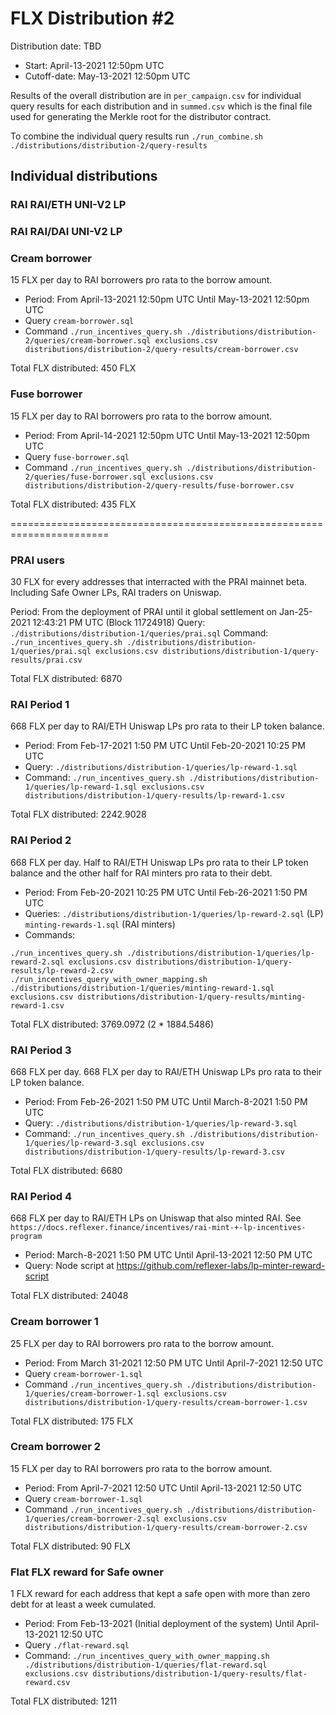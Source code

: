 # FLX Distribution #2

Distribution date: TBD

- Start: April-13-2021 12:50pm UTC
- Cutoff-date: May-13-2021 12:50pm UTC

Results of the overall distribution are in `per_campaign.csv` for individual query results for each distribution and in `summed.csv` which is the final file used for generating the Merkle root for the distributor contract.

To combine the individual query results run `./run_combine.sh ./distributions/distribution-2/query-results`

## Individual distributions

### RAI RAI/ETH UNI-V2 LP

### RAI RAI/DAI UNI-V2 LP

### Cream borrower

15 FLX per day to RAI borrowers pro rata to the borrow amount.

- Period: From April-13-2021 12:50pm UTC Until May-13-2021 12:50pm UTC
- Query `cream-borrower.sql`
- Command `./run_incentives_query.sh ./distributions/distribution-2/queries/cream-borrower.sql exclusions.csv distributions/distribution-2/query-results/cream-borrower.csv`

Total FLX distributed: 450 FLX

### Fuse borrower

15 FLX per day to RAI borrowers pro rata to the borrow amount.

- Period: From April-14-2021 12:50pm UTC Until May-13-2021 12:50pm UTC
- Query `fuse-borrower.sql`
- Command `./run_incentives_query.sh ./distributions/distribution-2/queries/fuse-borrower.sql exclusions.csv distributions/distribution-2/query-results/fuse-borrower.csv`

Total FLX distributed: 435 FLX

=======================================================================

### PRAI users

30 FLX for every addresses that interracted with the PRAI mainnet beta. Including Safe Owner LPs, RAI traders on Uniswap.

Period: From the deployment of PRAI until it global settlement on Jan-25-2021 12:43:21 PM UTC (Block 11724918)
Query: `./distributions/distribution-1/queries/prai.sql`
Command: `./run_incentives_query.sh ./distributions/distribution-1/queries/prai.sql exclusions.csv distributions/distribution-1/query-results/prai.csv`

Total FLX distributed: 6870

### RAI Period 1

668 FLX per day to RAI/ETH Uniswap LPs pro rata to their LP token balance.

- Period: From Feb-17-2021 1:50 PM UTC Until Feb-20-2021 10:25 PM UTC
- Query: `./distributions/distribution-1/queries/lp-reward-1.sql`
- Command: `./run_incentives_query.sh ./distributions/distribution-1/queries/lp-reward-1.sql exclusions.csv distributions/distribution-1/query-results/lp-reward-1.csv`

Total FLX distributed: 2242.9028

### RAI Period 2

668 FLX per day. Half to RAI/ETH Uniswap LPs pro rata to their LP token balance and the other half for RAI minters pro rata to their debt.

- Period: From Feb-20-2021 10:25 PM UTC Until Feb-26-2021 1:50 PM UTC
- Queries: `./distributions/distribution-1/queries/lp-reward-2.sql` (LP) `minting-rewards-1.sql` (RAI minters)
- Commands:

```
./run_incentives_query.sh ./distributions/distribution-1/queries/lp-reward-2.sql exclusions.csv distributions/distribution-1/query-results/lp-reward-2.csv
./run_incentives_query_with_owner_mapping.sh ./distributions/distribution-1/queries/minting-reward-1.sql exclusions.csv distributions/distribution-1/query-results/minting-reward-1.csv

```

Total FLX distributed: 3769.0972 (2 \* 1884.5486)

### RAI Period 3

668 FLX per day. 668 FLX per day to RAI/ETH Uniswap LPs pro rata to their LP token balance.

- Period: From Feb-26-2021 1:50 PM UTC Until March-8-2021 1:50 PM UTC
- Query: `./distributions/distribution-1/queries/lp-reward-3.sql`
- Command: `./run_incentives_query.sh ./distributions/distribution-1/queries/lp-reward-3.sql exclusions.csv distributions/distribution-1/query-results/lp-reward-3.csv`

Total FLX distributed: 6680

### RAI Period 4

668 FLX per day to RAI/ETH LPs on Uniswap that also minted RAI. See `https://docs.reflexer.finance/incentives/rai-mint-+-lp-incentives-program`

- Period: March-8-2021 1:50 PM UTC Until April-13-2021 12:50 PM UTC
- Query: Node script at https://github.com/reflexer-labs/lp-minter-reward-script

Total FLX distributed: 24048

### Cream borrower 1

25 FLX per day to RAI borrowers pro rata to the borrow amount.

- Period: From March 31-2021 12:50 PM UTC Until April-7-2021 12:50 UTC
- Query `cream-borrower-1.sql`
- Command `./run_incentives_query.sh ./distributions/distribution-1/queries/cream-borrower-1.sql exclusions.csv distributions/distribution-1/query-results/cream-borrower-1.csv`

Total FLX distributed: 175 FLX

### Cream borrower 2

15 FLX per day to RAI borrowers pro rata to the borrow amount.

- Period: From April-7-2021 12:50 UTC Until April-13-2021 12:50 UTC
- Query `cream-borrower-1.sql`
- Command `./run_incentives_query.sh ./distributions/distribution-1/queries/cream-borrower-2.sql exclusions.csv distributions/distribution-1/query-results/cream-borrower-2.csv`

Total FLX distributed: 90 FLX

### Flat FLX reward for Safe owner

1 FLX reward for each address that kept a safe open with more than zero debt for at least a week cumulated.

- Period: From Feb-13-2021 (Initial deployment of the system) Until April-13-2021 12:50 UTC
- Query `./flat-reward.sql`
- Command: `./run_incentives_query_with_owner_mapping.sh ./distributions/distribution-1/queries/flat-reward.sql exclusions.csv distributions/distribution-1/query-results/flat-reward.csv`

Total FLX distributed: 1211
